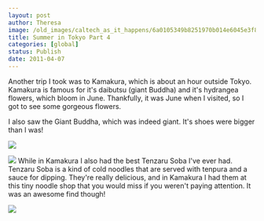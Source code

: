 ```yaml
---
layout: post
author: Theresa
image: /old_images/caltech_as_it_happens/6a0105349b8251970b014e6045e3f8970c.jpg
title: Summer in Tokyo Part 4
categories: [global]
status: Publish
date: 2011-04-07
---
```


Another trip I took was to Kamakura, which is about an hour outside Tokyo. Kamakura is famous for it's daibutsu (giant Buddha) and it's hydrangea flowers, which bloom in June. Thankfully, it was June when I visited, so I got to see some gorgeous flowers.

I also saw the Giant Buddha, which was indeed giant. It's shoes were bigger than I was!


![](/old_images/caltech_as_it_happens/6a0105349b8251970b0147e3a121c1970b.jpg)

![](/old_images/caltech_as_it_happens/6a0105349b8251970b014e6045e6ba970c.jpg)
While in Kamakura I also had the best Tenzaru Soba I've ever had. Tenzaru Soba is a kind of cold noodles that are served with tenpura and a sauce for dipping. They're really delicious, and in Kamakura I had them at this tiny noodle shop that you would miss if you weren't paying attention. It was an awesome find though!


![](/old_images/caltech_as_it_happens/6a0105349b8251970b014e6045e8f5970c.jpg)
